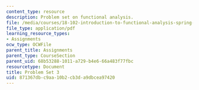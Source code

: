 ```yaml
---
content_type: resource
description: Problem set on functional analysis.
file: /media/courses/18-102-introduction-to-functional-analysis-spring-2009/871367dbc9aa10b2cb3da9dbcea97420_MIT18_102s09_pset03.pdf
file_type: application/pdf
learning_resource_types:
- Assignments
ocw_type: OCWFile
parent_title: Assignments
parent_type: CourseSection
parent_uid: 68b53288-1011-a729-b4e6-66a483f77fbc
resourcetype: Document
title: Problem Set 3
uid: 871367db-c9aa-10b2-cb3d-a9dbcea97420
---
```

